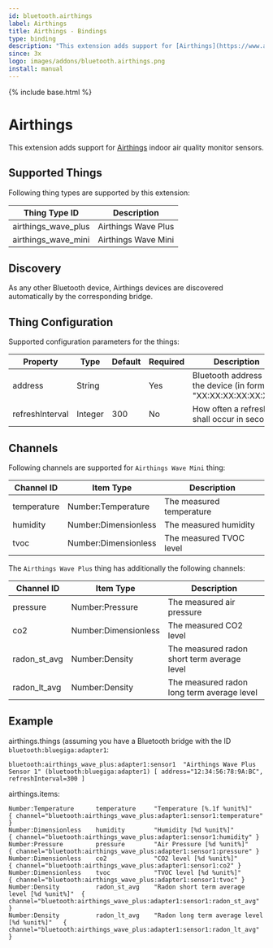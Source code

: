 ```yaml
---
id: bluetooth.airthings
label: Airthings
title: Airthings - Bindings
type: binding
description: "This extension adds support for [Airthings](https://www.airthings.com) indoor air quality monitor sensors."
since: 3x
logo: images/addons/bluetooth.airthings.png
install: manual
---
```


<!-- Attention authors: Do not edit directly. Please add your changes to the appropriate source repository -->

{% include base.html %}

# Airthings

This extension adds support for [Airthings](https://www.airthings.com) indoor air quality monitor sensors. 

## Supported Things

Following thing types are supported by this extension:

| Thing Type ID       | Description               |
| ------------------- | ------------------------- |
| airthings_wave_plus | Airthings Wave Plus       |
| airthings_wave_mini | Airthings Wave Mini       |


## Discovery

As any other Bluetooth device, Airthings devices are discovered automatically by the corresponding bridge. 

## Thing Configuration

Supported configuration parameters for the things:

| Property                        | Type    | Default | Required | Description                                                     |
|---------------------------------|---------|---------|----------|-----------------------------------------------------------------|
| address                         | String  |         | Yes      | Bluetooth address of the device (in format "XX:XX:XX:XX:XX:XX") |
| refreshInterval                 | Integer | 300     | No       | How often a refresh shall occur in seconds                      |

## Channels

Following channels are supported for `Airthings Wave Mini` thing:

| Channel ID         | Item Type                | Description                                 |
| ------------------ | ------------------------ | ------------------------------------------- |
| temperature        | Number:Temperature       | The measured temperature                    |
| humidity           | Number:Dimensionless     | The measured humidity                       |
| tvoc               | Number:Dimensionless     | The measured TVOC level                     |

The `Airthings Wave Plus` thing has additionally the following channels:

| Channel ID         | Item Type                | Description                                 |
| ------------------ | ------------------------ | ------------------------------------------- |
| pressure           | Number:Pressure          | The measured air pressure                   |
| co2                | Number:Dimensionless     | The measured CO2 level                      |
| radon_st_avg       | Number:Density           | The measured radon short term average level |
| radon_lt_avg       | Number:Density           | The measured radon long term average level  |


## Example

airthings.things (assuming you have a Bluetooth bridge with the ID `bluetooth:bluegiga:adapter1`:

```
bluetooth:airthings_wave_plus:adapter1:sensor1  "Airthings Wave Plus Sensor 1" (bluetooth:bluegiga:adapter1) [ address="12:34:56:78:9A:BC", refreshInterval=300 ]
```

airthings.items:

```
Number:Temperature      temperature     "Temperature [%.1f %unit%]"                   { channel="bluetooth:airthings_wave_plus:adapter1:sensor1:temperature" }
Number:Dimensionless    humidity        "Humidity [%d %unit%]"                        { channel="bluetooth:airthings_wave_plus:adapter1:sensor1:humidity" }
Number:Pressure         pressure        "Air Pressure [%d %unit%]"                    { channel="bluetooth:airthings_wave_plus:adapter1:sensor1:pressure" }
Number:Dimensionless    co2             "CO2 level [%d %unit%]"                       { channel="bluetooth:airthings_wave_plus:adapter1:sensor1:co2" }
Number:Dimensionless    tvoc            "TVOC level [%d %unit%]"                      { channel="bluetooth:airthings_wave_plus:adapter1:sensor1:tvoc" }
Number:Density          radon_st_avg    "Radon short term average level [%d %unit%]"  { channel="bluetooth:airthings_wave_plus:adapter1:sensor1:radon_st_avg" }
Number:Density          radon_lt_avg    "Radon long term average level [%d %unit%]"   { channel="bluetooth:airthings_wave_plus:adapter1:sensor1:radon_lt_avg" }
```

